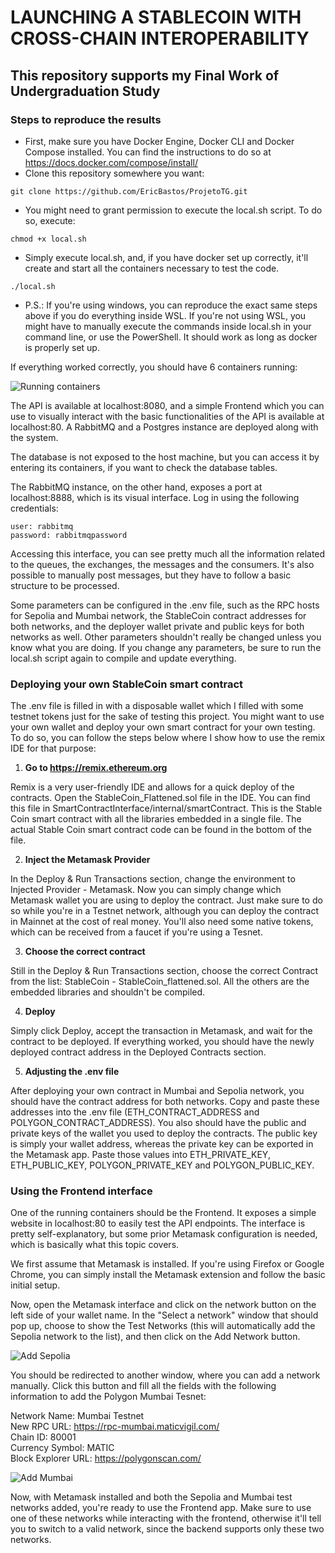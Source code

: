 # LAUNCHING A STABLECOIN WITH CROSS-CHAIN INTEROPERABILITY

## This repository supports my Final Work of Undergraduation Study

### Steps to reproduce the results

- First, make sure you have Docker Engine, Docker CLI and Docker Compose installed. 
You can find the instructions to do so at https://docs.docker.com/compose/install/
- Clone this repository somewhere you want:
```
git clone https://github.com/EricBastos/ProjetoTG.git
```
- You might need to grant permission to execute the local.sh script. To do so, execute:
```
chmod +x local.sh
```
- Simply execute local.sh, and, if you have docker set up correctly, it'll create and start all the containers
necessary to test the code.
```
./local.sh
```
- P.S.: If you're using windows, you can reproduce the exact same steps above if you do everything inside WSL. 
If you're not using WSL, you might have to manually execute the commands inside local.sh in your command line, 
or use the PowerShell. It should work as long as docker is properly set up.

If everything worked correctly, you should have 6 containers running:

![Running containers](./docs/runningContainers.png "Running containers")

The API is available at localhost:8080, and a simple Frontend which you can use to visually interact with the basic
functionalities of the API is available at localhost:80. A RabbitMQ and a Postgres instance are deployed along with the system.

The database is not exposed to the host machine, but you can access it by entering its containers, if you want to check 
the database tables. 

The RabbitMQ instance, on the other hand, exposes a port at localhost:8888, which is its visual
interface. Log in using the following credentials:
```
user: rabbitmq
password: rabbitmqpassword
```

Accessing this interface, you can see pretty much all the information related to the queues, the exchanges, the messages
and the consumers. It's also possible to manually post messages, but they have to follow a basic structure to be processed.

Some parameters can be configured in the .env file, such as the RPC hosts for Sepolia and Mumbai network,
the StableCoin contract addresses for both networks, and the deployer wallet private and public keys for both networks as well.
Other parameters shouldn't really be changed unless you know what you are doing. If you change any parameters, be sure to run
the local.sh script again to compile and update everything.

### Deploying your own StableCoin smart contract

The .env file is filled in with a disposable wallet which I filled with some testnet tokens just for the sake of 
testing this project. You might want to use your own wallet and deploy your own smart contract for your own testing. 
To do so, you can follow the steps below where I show how to use the remix IDE for that purpose:

1. **Go to https://remix.ethereum.org**

Remix is a very user-friendly IDE and allows for a quick deploy of the contracts. Open the StableCoin_Flattened.sol file
in the IDE. You can find this file in SmartContractInterface/internal/smartContract. This is the Stable Coin smart contract
with all the libraries embedded in a single file. The actual Stable Coin smart contract code can be found in the bottom
of the file.

2. **Inject the Metamask Provider**

In the Deploy & Run Transactions section, change the environment to Injected Provider - Metamask. Now you can simply change
which Metamask wallet you are using to deploy the contract. Just make sure to do so while you're in a Testnet network,
although you can deploy the contract in Mainnet at the cost of real money. You'll also need some native tokens, which can
be received from a faucet if you're using a Tesnet.

3. **Choose the correct contract**

Still in the Deploy & Run Transactions section, choose the correct Contract from the list: StableCoin - StableCoin_flattened.sol.
All the others are the embedded libraries and shouldn't be compiled.

4. **Deploy**

Simply click Deploy, accept the transaction in Metamask, and wait for the contract to be deployed. If everything worked,
you should have the newly deployed contract address in the Deployed Contracts section.

5. **Adjusting the .env file**

After deploying your own contract in Mumbai and Sepolia network, you should have the contract address for both networks.
Copy and paste these addresses into the .env file (ETH_CONTRACT_ADDRESS and POLYGON_CONTRACT_ADDRESS). You also should
have the public and private keys of the wallet you used to deploy the contracts. The public key is simply your wallet
address, whereas the private key can be exported in the Metamask app. Paste those values into ETH_PRIVATE_KEY, ETH_PUBLIC_KEY,
POLYGON_PRIVATE_KEY and POLYGON_PUBLIC_KEY.

### Using the Frontend interface

One of the running containers should be the Frontend. It exposes a simple website in localhost:80 to easily test the API
endpoints. The interface is pretty self-explanatory, but some prior Metamask configuration is needed, which is basically
what this topic covers.

We first assume that Metamask is installed. If you're using Firefox or Google Chrome, you can simply install the Metamask
extension and follow the basic initial setup.

Now, open the Metamask interface and click on the network button on the left side of your wallet name. In the "Select a network"
window that should pop up, choose to show the Test Networks (this will automatically add the Sepolia network to the list),
and then click on the Add Network button.

![Add Sepolia](./docs/Metamask_TestNet.png "Add Sepolia")

You should be redirected to another window, where you can add a network manually. Click this button and fill all the fields
with the following information to add the Polygon Mumbai Tesnet:

Network Name: Mumbai Testnet \
New RPC URL: https://rpc-mumbai.maticvigil.com/ \
Chain ID: 80001 \
Currency Symbol: MATIC \
Block Explorer URL: https://polygonscan.com/ 

![Add Mumbai](./docs/Metamask_TestNet2.png "Add Mumbai")

Now, with Metamask installed and both the Sepolia and Mumbai test networks added, you're ready to use the Frontend app.
Make sure to use one of these networks while interacting with the frontend, otherwise it'll tell you to switch to a valid
network, since the backend supports only these two networks.